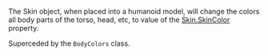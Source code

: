 The Skin object, when placed into a humanoid model, will change the colors all body parts of the torso, head, etc, to value of the [Skin.SkinColor](https://developer.roblox.com/api-reference/property/Skin/SkinColor) property.

Superceded by the `BodyColors` class.